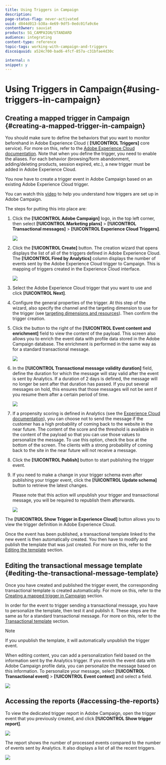 ```yaml
---
title: Using Triggers in Campaign
description: 
page-status-flag: never-activated
uuid: d844d013-b38a-4e69-9df5-0edc01fa9c6e
contentOwner: sauviat
products: SG_CAMPAIGN/STANDARD
audience: integrating
content-type: reference
topic-tags: working-with-campaign-and-triggers
discoiquuid: a524c700-bad6-4fcf-857a-c31bfae4d30c

internal: n
snippet: y
---
```


# Using Triggers in Campaign{#using-triggers-in-campaign}

## Creating a mapped trigger in Campaign {#creating-a-mapped-trigger-in-campaign}

You should make sure to define the behaviors that you want to monitor beforehand in Adobe Experience Cloud ( **[!UICONTROL Triggers]** core service). For more on this, refer to the [Adobe Experience Cloud documentation](https://marketing.adobe.com/resources/help/en_US/mcloud/triggers.html). Note that when you define the trigger, you need to enable the aliases. For each behavior (browsing/form abandonment, adding/deleting products, session expired, etc.), a new trigger must be added in Adobe Experience Cloud.

You now have to create a trigger event in Adobe Campaign based on an existing Adobe Experience Cloud trigger.

You can watch this [video](https://helpx.adobe.com/marketing-cloud/how-to/email-marketing.html#step-two) to help you understand how triggers are set up in Adobe Campaign.

The steps for putting this into place are:

1. Click the **[!UICONTROL Adobe Campaign]** logo, in the top left corner, then select **[!UICONTROL Marketing plans]** > **[!UICONTROL Transactional messages]** > **[!UICONTROL Experience Cloud Triggers]**. 

   ![](assets/remarketing_1.png)

1. Click the **[!UICONTROL Create]** button. The creation wizard that opens displays the list of all of the triggers defined in Adobe Experience Cloud. The **[!UICONTROL Fired by Analytics]** column displays the number of events sent by the Adobe Experience Cloud trigger to Campaign. This is mapping of triggers created in the Experience Cloud interface.

   ![](assets/remarketing_2.png)

1. Select the Adobe Experience Cloud trigger that you want to use and click **[!UICONTROL Next]**.
1. Configure the general properties of the trigger. At this step of the wizard, also specify the channel and the targeting dimension to use for the trigger (see [targeting dimensions and resources](../../automating/using/query.md#targeting-dimensions-and-resources)). Then confirm the trigger creation.
1. Click the button to the right of the **[!UICONTROL Event content and enrichment]** field to view the content of the payload. This screen also allows you to enrich the event data with profile data stored in the Adobe Campaign database. The enrichment is performed in the same way as for a standard transactional message. 

   ![](assets/remarketing_3.png)

1. In the **[!UICONTROL Transactional message validity duration]** field, define the duration for which the message will stay valid after the event is sent by Analytics. If a duration of 2 days is defined, the message will no longer be sent after that duration has passed. If you put several messages on hold, this ensures that those messages will not be sent if you resume them after a certain period of time.

   ![](assets/remarketing_4.png)

1. If a propensity scoring is defined in Analytics (see the [Experience Cloud documentation](https://marketing.adobe.com/resources/help/en_US/insight/client/c_visitor_propensity.html)), you can choose not to send the message if the customer has a high probability of coming back to the website in the near future. The content of the score and the threshold is available in the content of the payload so that you can use those values to personalize the message. To use this option, check the box at the bottom of the screen. The clients with a strong probability of coming back to the site in the near future will not receive a message.
1. Click the **[!UICONTROL Publish]** button to start publishing the trigger event.
1. If you need to make a change in your trigger schema even after publishing your trigger event, click the **[!UICONTROL Update schema]** button to retrieve the latest changes.

   Please note that this action will unpublish your trigger and transactional message, you will be required to republish them afterwards.

   ![](assets/remarketing_11.png)

The **[!UICONTROL Show Trigger in Experience Cloud]** button allows you to view the trigger definition in Adobe Experience Cloud.

Once the event has been published, a transactional template linked to the new event is then automatically created. You then have to modify and publish the template that was just created. For more on this, refer to the [Editing the template](../../start/using/about-templates.md) section.

## Editing the transactional message template {#editing-the-transactional-message-template}

Once you have created and published the trigger event, the corresponding transactional template is created automatically. For more on this, refer to the [Creating a mapped trigger in Campaign](#creating-a-mapped-trigger-in-campaign) section.

In order for the event to trigger sending a transactional message, you have to personalize the template, then test it and publish it. These steps are the same as for a standard transactional message. For more on this, refer to the [Transactional template](../../channels/using/event-transactional-messages.md#personalizing-a-transactional-message) section.

>[!NOTE]
>
>If you unpublish the template, it will automatically unpublish the trigger event.

When editing content, you can add a personalization field based on the information sent by the Analytics trigger. If you enrich the event data with Adobe Campaign profile data, you can personalize the message based on this information. To personalize your message, select **[!UICONTROL Transactional event]** > **[!UICONTROL Event context]** and select a field.

![](assets/remarketing_8.png)

## Accessing the reports {#accessing-the-reports}

To view the dedicated trigger report in Adobe Campaign, open the trigger event that you previously created, and click **[!UICONTROL Show trigger report]**. 

![](assets/remarketing_9.png)

The report shows the number of processed events compared to the number of events sent by Analytics. It also displays a list of all the recent triggers. 

![](assets/trigger_uc_browse_14.png)

